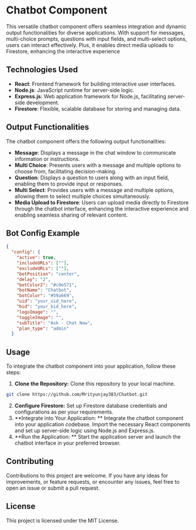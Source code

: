 # Chatbot Component

This versatile chatbot component offers seamless integration and dynamic output functionalities for diverse applications. With support for messages, multi-choice prompts, questions with input fields, and multi-select options, users can interact effectively. Plus, it enables direct media uploads to Firestore, enhancing the interactive experience

## Technologies Used

- **React**: Frontend framework for building interactive user interfaces.
- **Node.js**: JavaScript runtime for server-side logic.
- **Express.js**: Web application framework for Node.js, facilitating server-side development.
- **Firestore**: Flexible, scalable database for storing and managing data.

## Output Functionalities

The chatbot component offers the following output functionalities:

- **Message**: Displays a message in the chat window to communicate information or instructions.
- **Multi Choice**: Presents users with a message and multiple options to choose from, facilitating decision-making.
- **Question**: Displays a question to users along with an input field, enabling them to provide input or responses.
- **Multi Select**: Provides users with a message and multiple options, allowing them to select multiple choices simultaneously.
- **Media Upload to Firestore**: Users can upload media directly to Firestore through the chatbot interface, enhancing the interactive experience and enabling seamless sharing of relevant content.

## Bot Config Example

```json
{
  "config": {
    "active": true,
    "includeURLs": [""],
    "excludeURLs": [""],
    "botPosition": "center",
    "delay": "2",
    "botColor2": "#c0e571",
    "botName": "Chatbot",
    "botColor": "#59a669",
    "uid": "your_uid_here",
    "bid": "your_bid_here",
    "logoImage": "",
    "toggleImage": "",
    "subTitle": "Ask - Chat Now",
    "plan_type": "admin"
  }
```

## Usage

To integrate the chatbot component into your application, follow these steps:

1. **Clone the Repository:** Clone this repository to your local machine.

```bash
git clone https://github.com/Mrityunjay383/Chatbot.git
```

2. **Configure Firestore:** Set up Firestore database credentials and configurations as per your requirements.
3. **Integrate into Your Application: ** Integrate the chatbot component into your application codebase. Import the necessary React components and set up server-side logic using Node.js and Express.js.
4. **Run the Application: ** Start the application server and launch the chatbot interface in your preferred browser.

## Contributing
Contributions to this project are welcome. If you have any ideas for improvements, or feature requests, or encounter any issues, feel free to open an issue or submit a pull request.

## License
This project is licensed under the MIT License.
